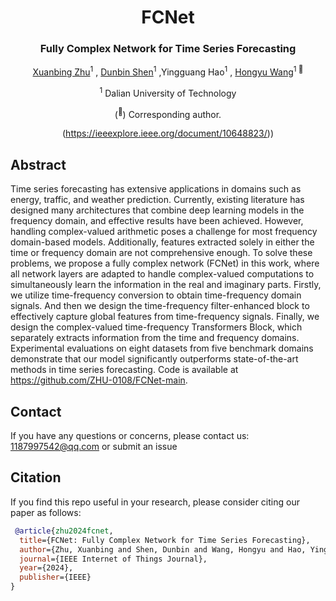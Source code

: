 <div align="center">
<h1>FCNet</h1>
<h3>Fully Complex Network for Time Series Forecasting</h3>

[Xuanbing Zhu](https://github.com/ZHU-0108/FCNet-main)<sup>1</sup> , [Dunbin Shen](https://scholar.google.com/citations?user=DH4VSLMAAAAJ&hl=zh-CN)<sup>1</sup> ,Yingguang Hao<sup>1</sup> , [Hongyu Wang](http://faculty.dlut.edu.cn/MMCL_WHY/zh_CN/)<sup>1 :email:</sup>

<sup>1</sup>  Dalian University of Technology

(<sup>:email:</sup>) Corresponding author.

(https://ieeexplore.ieee.org/document/10648823/))


</div>


## Abstract
Time series forecasting has extensive applications in domains such as energy, traffic, and weather prediction. Currently, existing literature has designed many architectures that combine deep learning models in the frequency domain, and effective results have been achieved. However, handling complex-valued arithmetic poses a challenge for most frequency domain-based models. Additionally, features extracted solely in either the time or frequency domain are not comprehensive enough. To solve these problems, we propose a fully complex network (FCNet) in this work, where all network layers are adapted to handle complex-valued computations to simultaneously learn the information in the real and imaginary parts. Firstly, we utilize time-frequency conversion to obtain time-frequency domain signals. And then we design the time-frequency filter-enhanced block to effectively capture global features from time-frequency signals. Finally, we design the complex-valued time-frequency Transformers Block, which separately extracts information from the time and frequency domains. Experimental evaluations on eight datasets from five benchmark domains demonstrate that our model significantly outperforms state-of-the-art methods in time series forecasting. Code is available at https://github.com/ZHU-0108/FCNet-main.

## Contact
If you have any questions or concerns, please contact us: 1187997542@qq.com or submit an issue

## Citation
If you find this repo useful in your research, please consider citing our paper as follows:
```bibtex
 @article{zhu2024fcnet,
  title={FCNet: Fully Complex Network for Time Series Forecasting},
  author={Zhu, Xuanbing and Shen, Dunbin and Wang, Hongyu and Hao, Yingguang},
  journal={IEEE Internet of Things Journal},
  year={2024},
  publisher={IEEE}
}
```
